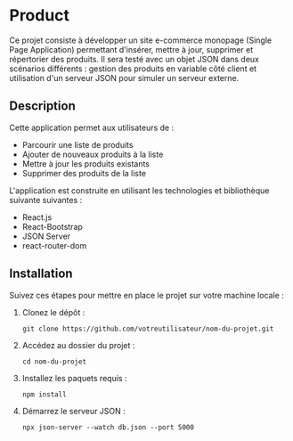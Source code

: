 # Product

Ce projet consiste à développer un site e-commerce monopage (Single Page Application) permettant d'insérer, mettre à jour, supprimer et répertorier des produits. Il sera testé avec un objet JSON dans deux scénarios différents : gestion des produits en variable côté client et utilisation d'un serveur JSON pour simuler un serveur externe.

## Description

Cette application permet aux utilisateurs de :

- Parcourir une liste de produits
- Ajouter de nouveaux produits à la liste
- Mettre à jour les produits existants
- Supprimer des produits de la liste

L'application est construite en utilisant les technologies et bibliothèque suivante suivantes :

- React.js
- React-Bootstrap
- JSON Server
- react-router-dom

## Installation

Suivez ces étapes pour mettre en place le projet sur votre machine locale :

1. Clonez le dépôt :

   ```
   git clone https://github.com/votreutilisateur/nom-du-projet.git
   ```

2. Accédez au dossier du projet :

   ```
   cd nom-du-projet
   ```

3. Installez les paquets requis :

   ```
   npm install
   ```

4. Démarrez le serveur JSON :
   ```
   npx json-server --watch db.json --port 5000
   ```

